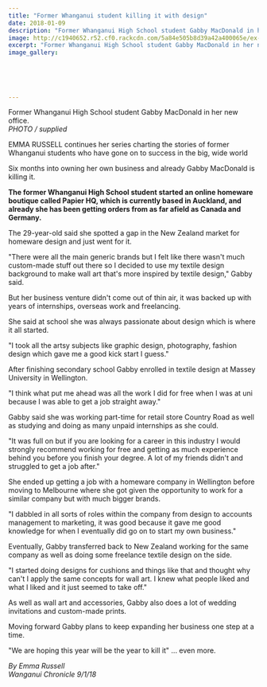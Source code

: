 ```yaml
---
title: "Former Whanganui student killing it with design"
date: 2018-01-09
description: "Former Whanganui High School student Gabby MacDonald in her new office..."
image: http://c1940652.r52.cf0.rackcdn.com/5a84e505b8d39a42a400065e/ex-Gabby-MacDonald-9-Jan.jpg
excerpt: "Former Whanganui High School student Gabby MacDonald in her new office."
image_gallery:
    
    
    
    
    
---
```


<p><span>Former Whanganui High School student Gabby MacDonald in her new office. <br /><em>PHOTO / supplied</em></span></p>
<p class="element element-paragraph">EMMA RUSSELL continues her series charting the stories of former Whanganui students who have gone on to success in the big, wide world</p>
<p class="element element-paragraph">Six months into owning her own business and already Gabby MacDonald is killing it.</p>
<p class="element element-paragraph"><strong>The former Whanganui High School student started an online homeware boutique called Papier HQ, which is currently based in Auckland, and already she has been getting orders from as far afield as Canada and Germany.</strong></p>
<p class="element element-paragraph">The 29-year-old said she spotted a gap in the New Zealand market for homeware design and just went for it.</p>
<p class="element element-paragraph">"There were all the main generic brands but I felt like there wasn't much custom-made stuff out there so I decided to use my textile design background to make wall art that's more inspired by textile design," Gabby said.</p>
<p class="element element-paragraph">But her business venture didn't come out of thin air, it was backed up with years of internships, overseas work and freelancing.</p>
<p class="element element-paragraph">She said at school she was always passionate about design which is where it all started.</p>
<p class="element element-paragraph">"I took all the artsy subjects like graphic design, photography, fashion design which gave me a good kick start I guess."</p>
<p class="element element-paragraph">After finishing secondary school Gabby enrolled in textile design at Massey University in Wellington.</p>
<p class="element element-paragraph">"I think what put me ahead was all the work I did for free when I was at uni because I was able to get a job straight away."</p>
<p class="element element-paragraph">Gabby said she was working part-time for retail store Country Road as well as studying and doing as many unpaid internships as she could.</p>
<p class="element element-paragraph">"It was full on but if you are looking for a career in this industry I would strongly recommend working for free and getting as much experience behind you before you finish your degree. A lot of my friends didn't and struggled to get a job after."</p>
<p class="element element-paragraph">She ended up getting a job with a homeware company in Wellington before moving to Melbourne where she got given the opportunity to work for a similar company but with much bigger brands.</p>
<p class="element element-paragraph">"I dabbled in all sorts of roles within the company from design to accounts management to marketing, it was good because it gave me good knowledge for when I eventually did go on to start my own business."</p>
<p class="element element-paragraph">Eventually, Gabby transferred back to New Zealand working for the same company as well as doing some freelance textile design on the side.</p>
<p class="element element-paragraph">"I started doing designs for cushions and things like that and thought why can't I apply the same concepts for wall art. I knew what people liked and what I liked and it just seemed to take off."</p>
<p class="element element-paragraph">As well as wall art and accessories, Gabby also does a lot of wedding invitations and custom-made prints.</p>
<p class="element element-paragraph">Moving forward Gabby plans to keep expanding her business one step at a time.</p>
<p class="element element-paragraph">"We are hoping this year will be the year to kill it" ... even more.</p>
<p><em>By Emma Russell</em><br /><em>Wanganui Chronicle 9/1/18</em></p>


